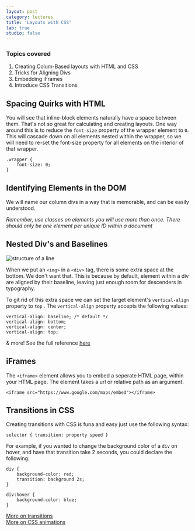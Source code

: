 ```yaml
---
layout: post
category: lectures
title: 'Layouts with CSS'
lab: true
studio: false
---  
```



### Topics covered

1. Creating Colum-Based layouts with HTML and CSS  
2. Tricks for Aligning Divs  
3. Embedding iFrames  
4. Introduce CSS Transitions




## Spacing Quirks with HTML

You will see that inline-block elements naturally have a space between them. That's not so great for calculating and creating layouts. One way around this is to reduce the `font-size` property of the wrapper element to `0`.  This will cascade down on all elements nested within the wrapper, so we will need to re-set the font-size property for all elements on the interior of that wrapper.

~~~
.wrapper {
    font-size: 0;
}
~~~



## Identifying Elements in the DOM

We will name our column divs in a way that is memorable, and can be easily understood.  

*Remember, use classes on elements you will use more than once. There should only be one element per unique ID within a document*



## Nested Div's and Baselines

![structure of a line](https://i.stack.imgur.com/Ousrm.gif)

When we put an `<img>` in a `<div>` tag, there is some extra space at the bottom. We don't want that. This is because by default, element within a div are aligned by their baseline, leaving just enough room for descenders in typography.  

To git rid of this extra space we can set the target element's `vertical-align` property to `top` . The `vertical-align` property accepts the following values:  

~~~
vertical-align: baseline; /* default */
vertical-align: bottom;
vertical-align: center;
vertical-align: top;
~~~  

& more! See the full reference [here](http://www.w3schools.com/cssref/pr_pos_vertical-align.asp)



## iFrames

The `<iframe>` element allows you to embed a seperate HTML page, within your HTML page. The element takes a url or relative path as an argument. 

~~~
<iframe src="https://www.google.com/maps/embed"></iframe>
~~~


## Transitions in CSS

Creating transitions with CSS is funa and easy just use the following syntax:

~~~
selector { transition: property speed }
~~~  

For example, if you wanted to change the background color of a `div` on hover, and have that transition take 2 seconds, you could declare the following:

~~~
div {
    background-color: red;
    transition: background 2s;
}

div:hover {
	background-color: blue;
}
~~~

[More on transitions](https://developer.mozilla.org/en-US/docs/Web/CSS/CSS_Transitions/Using_CSS_transitions)  
[More on CSS animations](https://developer.mozilla.org/en-US/docs/Web/CSS/CSS_Animations/Using_CSS_animations)
